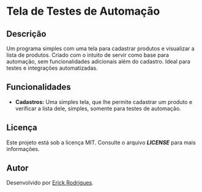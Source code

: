 # Tela de Testes de Automação

## Descrição

Um programa simples com uma tela para cadastrar produtos e visualizar a lista de produtos. Criado com o intuito de servir como base para automação, sem funcionalidades adicionais além do cadastro. Ideal para testes e integrações automatizadas.

## Funcionalidades

* **Cadastros:** Uma simples tela, que lhe permite cadastrar um produto e verificar a lista dele, simples, somente para testes de automação.

## Licença

Este projeto está sob a licença MIT. Consulte o arquivo ***LICENSE*** para mais informações.

## Autor

Desenvolvido por [Erick Rodrigues](https://github.com/erickki).